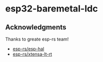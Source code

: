 # esp32-baremetal-ldc

## Acknowledgments

Thanks to greate esp-rs team!

- [esp-rs/esp-hal](https://github.com/esp-rs/esp-hal)
- [esp-rs/xtensa-lt-rt](https://github.com/esp-rs/xtensa-lx/tree/main/xtensa-lx-rt)
